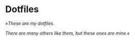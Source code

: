 Dotfiles
========

»_These are my dotfiles._

_There are many others like them, but these ones are mine._«
